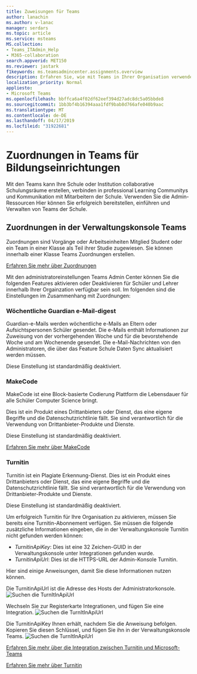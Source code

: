```yaml
---
title: Zuweisungen für Teams
author: lanachin
ms.author: v-lanac
manager: serdars
ms.topic: article
ms.service: msteams
MS.collection:
- Teams_ITAdmin_Help
- M365-collaboration
search.appverid: MET150
ms.reviewer: jastark
f1keywords: ms.teamsadmincenter.assignments.overview
description: Erfahren Sie, wie mit Teams in Ihrer Organisation verwendeten Geräte verwalten.
localization_priority: Normal
appliesto:
- Microsoft Teams
ms.openlocfilehash: bbffca6a4f02df62eef394d27adc8dc5a05bbde8
ms.sourcegitcommit: 1bb3bf4b16394aaa1fdf9bab8d766afe040b9aac
ms.translationtype: MT
ms.contentlocale: de-DE
ms.lasthandoff: 04/17/2019
ms.locfileid: "31922681"
---
```

# <a name="assignments-in-teams-for-education"></a>Zuordnungen in Teams für Bildungseinrichtungen

Mit den Teams kann Ihre Schule oder Institution collaborative Schulungsräume erstellen, verbinden in professional Learning Communitys und Kommunikation mit Mitarbeitern der Schule. Verwenden Sie die Admin-Ressourcen Hier können Sie erfolgreich bereitstellen, einführen und Verwalten von Teams der Schule.  

## <a name="assignments-in-the-teams-admin-center"></a>Zuordnungen in der Verwaltungskonsole Teams
Zuordnungen sind Vorgänge oder Arbeitseinheiten Mitglied Student oder ein Team in einer Klasse als Teil ihrer Studie zugewiesen. Sie können innerhalb einer Klasse Teams Zuordnungen erstellen.

[Erfahren Sie mehr über Zuordnungen](https://support.office.com/article/microsoft-teams-5aa4431a-8a3c-4aa5-87a6-b6401abea114?ui=en-US&rs=en-IE&ad=IE#ID0EAABAAA=Assignments)

Mit den administratoreinstellungen Teams Admin Center können Sie die folgenden Features aktivieren oder Deaktivieren für Schüler und Lehrer innerhalb Ihrer Orgainzation verfügbar sein soll. Im folgenden sind die Einstellungen im Zusammenhang mit Zuordnungen:

### <a name="weekly-guardian-email-digest"></a>Wöchentliche Guardian e-Mail-digest
Guardian-e-Mails werden wöchentliche e-Mails an Eltern oder Aufsichtspersonen Schüler gesendet. Die e-Mails enthält Informationen zur Zuweisung von der vorhergehenden Woche und für die bevorstehende Woche und am Wochenende gesendet. Die e-Mail-Nachrichten von den Administratoren, die über das Feature Schule Daten Sync aktualisiert werden müssen.

Diese Einstellung ist standardmäßig deaktiviert.

### <a name="makecode"></a>MakeCode
MakeCode ist eine Block-basierte Codierung Plattform die Lebensdauer für alle Schüler Computer Science bringt. 

Dies ist ein Produkt eines Drittanbieters oder Dienst, das eine eigene Begriffe und die Datenschutzrichtlinie fällt. Sie sind verantwortlich für die Verwendung von Drittanbieter-Produkte und Dienste.

Diese Einstellung ist standardmäßig deaktiviert.

[Erfahren Sie mehr über MakeCode](https://www.microsoft.com/${locale}/makecode)

### <a name="turnitin"></a>Turnitin

Turnitin ist ein Plagiate Erkennung-Dienst. Dies ist ein Produkt eines Drittanbieters oder Dienst, das eine eigene Begriffe und die Datenschutzrichtlinie fällt. Sie sind verantwortlich für die Verwendung von Drittanbieter-Produkte und Dienste.

Diese Einstellung ist standardmäßig deaktiviert.

Um erfolgreich Turnitin für Ihre Organisation zu aktivieren, müssen Sie bereits eine Turnitin-Abonnement verfügen. Sie müssen die folgende zusätzliche Informationen eingeben, die in der Verwaltungskonsole Turnitin nicht gefunden werden können:

  * _TurnitinApiKey_: Dies ist eine 32 Zeichen-GUID in der Verwaltungskonsole unter Integrationen gefunden wurde.
  * _TurnitinApiUrl_: Dies ist die HTTPS-URL der Admin-Konsole Turnitin.

Hier sind einige Anweisungen, damit Sie diese Informationen nutzen können.

Die TurnitinApiUrl ist die Adresse des Hosts der Administratorkonsole.
![Suchen die TurnItInApiUrl](./educationImages/Assignments_mopo_turnitin1.png)

Wechseln Sie zur Registerkarte Integrationen, und fügen Sie eine Integration.
![Suchen die TurnItInApiUrl](./educationImages/Assignments_mopo_turnitin2.png)

Die TurnitinApiKey Ihnen erhält, nachdem Sie die Anweisung befolgen. Kopieren Sie diesen Schlüssel, und fügen Sie ihn in der Verwaltungskonsole Teams. 
![Suchen die TurnItInApiUrl](./educationImages/Assignments_mopo_turnitin3.png)

[Erfahren Sie mehr über die Integration zwischen Turnitin und Microsoft-Teams](https://www.turnitin.com/products/feedback-studio/microsoft-teams-integration)

[Erfahren Sie mehr über Turnitin](https://www.turnitin.com/)